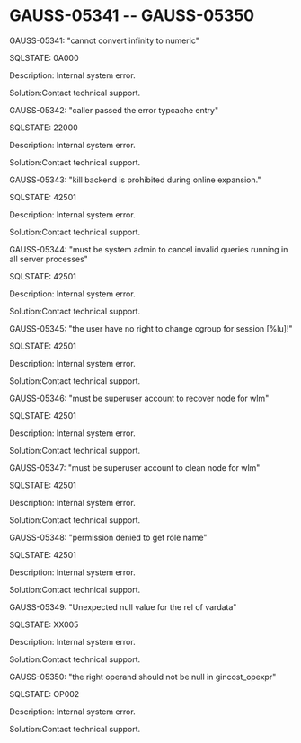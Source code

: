 # GAUSS-05341 -- GAUSS-05350<a name="EN-US_TOPIC_0302073614"></a>

GAUSS-05341: "cannot convert infinity to numeric"

SQLSTATE: 0A000

Description: Internal system error.

Solution:Contact technical support.

GAUSS-05342: "caller passed the error typcache entry"

SQLSTATE: 22000

Description: Internal system error.

Solution:Contact technical support.

GAUSS-05343: "kill backend is prohibited during online expansion."

SQLSTATE: 42501

Description: Internal system error.

Solution:Contact technical support.

GAUSS-05344: "must be system admin to cancel invalid queries running in all server processes"

SQLSTATE: 42501

Description: Internal system error.

Solution:Contact technical support.

GAUSS-05345: "the user have no right to change cgroup for session \[%lu\]!"

SQLSTATE: 42501

Description: Internal system error.

Solution:Contact technical support.

GAUSS-05346: "must be superuser account to recover node for wlm"

SQLSTATE: 42501

Description: Internal system error.

Solution:Contact technical support.

GAUSS-05347: "must be superuser account to clean node for wlm"

SQLSTATE: 42501

Description: Internal system error.

Solution:Contact technical support.

GAUSS-05348: "permission denied to get role name"

SQLSTATE: 42501

Description: Internal system error.

Solution:Contact technical support.

GAUSS-05349: "Unexpected null value for the rel of vardata"

SQLSTATE: XX005

Description: Internal system error.

Solution:Contact technical support.

GAUSS-05350: "the right operand should not be null in gincost\_opexpr"

SQLSTATE: OP002

Description: Internal system error.

Solution:Contact technical support.

